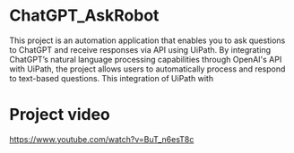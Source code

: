 # ChatGPT_AskRobot
This project is an automation application that enables you to ask questions to 
ChatGPT and receive responses via API using UiPath. By integrating ChatGPT’s 
natural language processing capabilities through 
OpenAI's API with UiPath, the project allows users to automatically process and respond to text-based questions. 
This integration of UiPath with


# Project video

https://www.youtube.com/watch?v=BuT_n6esT8c